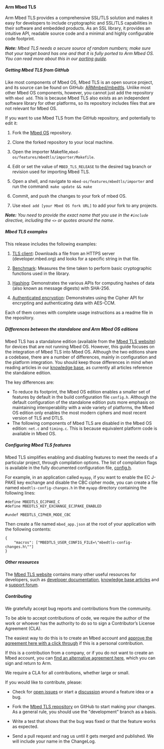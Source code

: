 #### Arm Mbed TLS

Arm Mbed TLS provides a comprehensive SSL/TLS solution and makes it easy for developers to include cryptographic and SSL/TLS capabilities in their software and embedded products. As an SSL library, it provides an intuitive API, readable source code and a minimal and highly configurable code footprint.

<span class="notes">_**Note:** Mbed TLS needs a secure source of random numbers; make sure that your target board has one and that it is fully ported to Arm Mbed OS. You can read more about this in our [porting guide](https://docs.mbed.com/docs/mbed-os-handbook/en/latest/advanced/porting_guide/)._</span>

##### Getting Mbed TLS from GitHub

Like most components of Mbed OS, Mbed TLS is an open source project, and its source can be found on GitHub: [ARMmbed/mbedtls](https://github.com/ARMmbed/mbedtls). Unlike most other Mbed OS components, however, you cannot just add the repository with `mbed add`. This is because Mbed TLS also exists as an independent software library for other platforms, so its repository includes files that are not relevant for Mbed OS.

If you want to use Mbed TLS from the GitHub repository, and potentially to edit it:

1. Fork the [Mbed OS](https://github.com/ARMmbed/mbed-os) repository.

2. Clone the forked repository to your local machine.

3. Open the importer Makefile,`mbed-os/features/mbedtls/importer/Makefile`.

4. Edit or set the value of `MBED_TLS_RELEASE` to the desired tag branch or revision used for importing Mbed TLS.

5. Open a shell, and navigate to `mbed-os/features/mbedtls/importer` and run the command:
    ``
    make update && make
    ``

6. Commit, and push the changes to your fork of mbed OS.

7. Use `mbed add [your Mbed OS fork URL]` to add your fork to any projects.

<span class="notes">_**Note:** You need to provide the exact name that you use in the `#include` directive, including the `<>` or quotes around the name_.

##### Mbed TLS examples

This release includes the following examples:

1. [TLS client](https://github.com/ARMmbed/mbed-os-example-tls/tree/master/tls-client): Downloads a file from an HTTPS server (developer.mbed.org) and looks for a specific string in that file.

1. [Benchmark](https://github.com/ARMmbed/mbed-os-example-tls/tree/master/benchmark): Measures the time taken to perform basic cryptographic functions used in the library.

1. [Hashing](https://github.com/ARMmbed/mbed-os-example-tls/tree/master/hashing): Demonstrates the various APIs for computing hashes of data (also known as message digests) with SHA-256.

1. [Authenticated encryption](https://github.com/ARMmbed/mbed-os-example-tls/tree/master/authcrypt): Demonstrates using the Cipher API for encrypting and authenticating data with AES-CCM.

Each of them comes with complete usage instructions as a readme file in the repository.

##### Differences between the standalone and Arm Mbed OS editions

Mbed TLS has a standalone edition (available from the [Mbed TLS website](https://tls.mbed.org/download)) for devices that are not running Mbed OS. However, this guide focuses on the integration of Mbed TLS into Mbed OS. Although the two editions share a codebase, there are a number of differences, mainly in configuration and the platform integration. You should keep those differences in mind when reading articles in our [knowledge base](https://tls.mbed.org/kb), as currently all articles reference the standalone edition.

The key differences are:

- To reduce its footprint, the Mbed OS edition enables a smaller set of features by default in the build configuration file `config.h`. Although the default configuration of the standalone edition puts more emphasis on maintaining interoperability with a wide variety of platforms, the Mbed OS edition only enables the most modern ciphers and most recent version of TLS and DTLS.
- The following components of Mbed TLS are disabled in the Mbed OS edition: `net.c` and `timing.c`. This is because equivalent platform code is available in Mbed OS.

##### Configuring Mbed TLS features

Mbed TLS simplifies enabling and disabling features to meet the needs of a particular project, through compilation options. The list of compilation flags is available in the fully documented configuration file, [config.h](https://github.com/ARMmbed/mbedtls/blob/development/include/mbedtls/config.h).

For example, in an application called `myapp`, if you want to enable the EC J-PAKE key exchange and disable the CBC cipher mode, you can create a file named  `mbedtls-config-changes.h` in the `myapp` directory containing the following lines:

```
#define MBEDTLS_ECJPAKE_C
#define MBEDTLS_KEY_EXCHANGE_ECJPAKE_ENABLED

#undef MBEDTLS_CIPHER_MODE_CBC
```

Then create a file named `mbed_app.json` at the root of your application with the following contents:

```
{
    "macros": ["MBEDTLS_USER_CONFIG_FILE=\"mbedtls-config-changes.h\""]
}
```

##### Other resources

The [Mbed TLS website](https://tls.mbed.org) contains many other useful resources for developers, such as [developer documentation](https://tls.mbed.org/dev-corner), [knowledge base articles](https://tls.mbed.org/kb) and a [support forum](https://tls.mbed.org/discussions).

##### Contributing

We gratefully accept bug reports and contributions from the community.

To be able to accept contributions of code, we require the author of the work or whoever has the authority to do so to sign a Contributor’s License Agreement (CLA).

The easiest way to do this is to create an Mbed account and [approve the agreement here with a click through](https://developer.mbed.org/contributor_agreement/) if this is a personal contribution.

If this is a contribution from a company, or if you do not want to create an Mbed account, you can [find an alternative agreement here](https://www.mbed.com/en/about-mbed/contributor-license-agreements/), which you can sign and return to Arm.

We require a CLA for all contributions, whether large or small.

If you would like to contribute, please:

- Check for [open issues](https://github.com/ARMmbed/mbedtls/issues) or start a [discussion](https://tls.mbed.org/discussions) around a feature idea or a bug.

- Fork the [Mbed TLS repository](https://github.com/ARMmbed/mbedtls) on GitHub to start making your changes. As a general rule, you should use the "development" branch as a basis.

- Write a test that shows that the bug was fixed or that the feature works as expected.

- Send a pull request and nag us until it gets merged and published. We will include your name in the ChangeLog.

